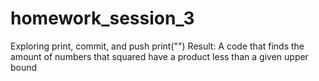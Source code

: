 # homework_session_3
Exploring print, commit, and push 
print("")
Result: A code that finds the amount of numbers that squared have a product less than a given upper bound
